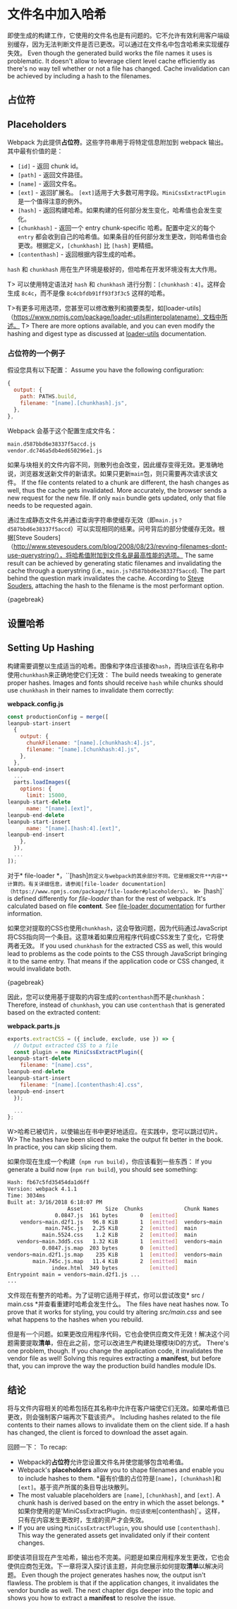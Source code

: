 # 文件名中加入哈希

即使生成的构建工作，它使用的文件名也是有问题的。它不允许有效利用客户端级别缓存，因为无法判断文件是否已更改。可以通过在文件名中包含哈希来实现缓存失效。
Even though the generated build works the file names it uses is problematic. It doesn't allow to leverage client level cache efficiently as there's no way tell whether or not a file has changed. Cache invalidation can be achieved by including a hash to the filenames.

## 占位符
## Placeholders

Webpack 为此提供**占位符**。这些字符串用于将特定信息附加到 webpack 输出。其中最有价值的是：

* `[id]` - 返回 chunk id。
* `[path]` - 返回文件路径。
* `[name]` - 返回文件名。
* `[ext]` - 返回扩展名。 `[ext]`适用于大多数可用字段。`MiniCssExtractPlugin`是一个值得注意的例外。
* `[hash]` - 返回构建哈希。如果构建的任何部分发生变化，哈希值也会发生变化。
* `[chunkhash]` - 返回一个 entry chunk-specific 哈希。配置中定义的每个 `entry` 都会收到自己的哈希值。如果条目的任何部分发生更改，则哈希值也会更改。根据定义，`[chunkhash]` 比 `[hash]` 更精细。
* `[contenthash]` - 返回根据内容生成的哈希。

`hash` 和 `chunkhash` 用在生产环境是极好的，但哈希在开发环境没有太大作用。

T> 可以使用特定语法对 `hash` 和 `chunkhash` 进行分割：`[chunkhash：4]`。这样会生成 `8c4c`，而不是像 `8c4cbfdb91ff93f3f3c5` 这样的哈希。

T>有更多可用选项，您甚至可以修改散列和摘要类型，如[loader-utils]（https://www.npmjs.com/package/loader-utils#interpolatename）文档中所述。
T> There are more options available, and you can even modify the hashing and digest type as discussed at [loader-utils](https://www.npmjs.com/package/loader-utils#interpolatename) documentation.

### 占位符的一个例子

假设您具有以下配置：
Assume you have the following configuration:

```javascript
{
  output: {
    path: PATHS.build,
    filename: "[name].[chunkhash].js",
  },
},
```

Webpack 会基于这个配置生成文件名：

```bash
main.d587bbd6e38337f5accd.js
vendor.dc746a5db4ed650296e1.js
```

如果与块相关的文件内容不同，则散列也会改变，因此缓存变得无效。更准确地说，浏览器发送新文件的新请求。如果只更新`main`包，则只需要再次请求该文件。
If the file contents related to a chunk are different, the hash changes as well, thus the cache gets invalidated. More accurately, the browser sends a new request for the new file. If only `main` bundle gets updated, only that file needs to be requested again.

通过生成静态文件名并通过查询字符串使缓存无效（即`main.js？d587bbd6e38337f5accd`）可以实现相同的结果。问号背后的部分使缓存无效。根据[Steve Souders]（http://www.stevesouders.com/blog/2008/08/23/revving-filenames-dont-use-querystring/），将哈希值附加到文件名是最高性能的选项。
The same result can be achieved by generating static filenames and invalidating the cache through a querystring (i.e., `main.js?d587bbd6e38337f5accd`). The part behind the question mark invalidates the cache. According to [Steve Souders](http://www.stevesouders.com/blog/2008/08/23/revving-filenames-dont-use-querystring/), attaching the hash to the filename is the most performant option.

{pagebreak}

## 设置哈希
## Setting Up Hashing

构建需要调整以生成适当的哈希。图像和字体应该接收`hash`，而块应该在名称中使用`chunkhash`来正确地使它们无效：
The build needs tweaking to generate proper hashes. Images and fonts should receive `hash` while chunks should use `chunkhash` in their names to invalidate them correctly:

**webpack.config.js**

```javascript
const productionConfig = merge([
leanpub-start-insert
  {
    output: {
      chunkFilename: "[name].[chunkhash:4].js",
      filename: "[name].[chunkhash:4].js",
    },
  },
leanpub-end-insert
  ...
  parts.loadImages({
    options: {
      limit: 15000,
leanpub-start-delete
      name: "[name].[ext]",
leanpub-end-delete
leanpub-start-insert
      name: "[name].[hash:4].[ext]",
leanpub-end-insert
    },
  }),
  ...
]);
```

对于* file-loader *，``[hash]`的定义与webpack的其余部分不同。它是根据文件**内容**计算的。有关详细信息，请参阅[file-loader documentation]（https://www.npmjs.com/package/file-loader#placeholders）。
W> `[hash]` is defined differently for *file-loader* than for the rest of webpack. It's calculated based on file **content**. See [file-loader documentation](https://www.npmjs.com/package/file-loader#placeholders) for further information.

如果您对提取的CSS也使用`chunkhash`，这会导致问题，因为代码通过JavaScript将CSS指向同一个条目。这意味着如果应用程序代码或CSS发生了变化，它将使两者无效。
If you used `chunkhash` for the extracted CSS as well, this would lead to problems as the code points to the CSS through JavaScript bringing it to the same entry. That means if the application code or CSS changed, it would invalidate both.

{pagebreak}

因此，您可以使用基于提取的内容生成的`contenthash`而不是`chunkhash`：
Therefore, instead of `chunkhash`, you can use `contenthash` that is generated based on the extracted content:

**webpack.parts.js**

```javascript
exports.extractCSS = ({ include, exclude, use }) => {
  // Output extracted CSS to a file
  const plugin = new MiniCssExtractPlugin({
leanpub-start-delete
    filename: "[name].css",
leanpub-end-delete
leanpub-start-insert
    filename: "[name].[contenthash:4].css",
leanpub-end-insert
  });

  ...
};
```

W>哈希已被切片，以使输出在书中更好地适应。在实践中，您可以跳过切片。
W> The hashes have been sliced to make the output fit better in the book. In practice, you can skip slicing them.

如果你现在生成一个构建（`npm run build`），你应该看到一些东西：
If you generate a build now (`npm run build`), you should see something:

```bash
Hash: fb67c5fd35454da1d6ff
Version: webpack 4.1.1
Time: 3034ms
Built at: 3/16/2018 6:18:07 PM
                   Asset       Size  Chunks             Chunk Names
               0.0847.js  161 bytes       0  [emitted]
    vendors~main.d2f1.js   96.8 KiB       1  [emitted]  vendors~main
            main.745c.js   2.25 KiB       2  [emitted]  main
           main.5524.css    1.2 KiB       2  [emitted]  main
   vendors~main.3dd5.css   1.32 KiB       1  [emitted]  vendors~main
           0.0847.js.map  203 bytes       0  [emitted]
vendors~main.d2f1.js.map    235 KiB       1  [emitted]  vendors~main
        main.745c.js.map   11.4 KiB       2  [emitted]  main
              index.html  349 bytes          [emitted]
Entrypoint main = vendors~main.d2f1.js ...
...
```

文件现在有整齐的哈希。为了证明它适用于样式，你可以尝试改变* src / main.css *并查看重建时哈希会发生什么。
The files have neat hashes now. To prove that it works for styling, you could try altering *src/main.css* and see what happens to the hashes when you rebuild.

但是有一个问题。如果更改应用程序代码，它也会使供应商文件无效！解决这个问题需要提取**清单**，但在此之前，您可以改进生产构建处理模块ID的方式。
There's one problem, though. If you change the application code, it invalidates the vendor file as well! Solving this requires extracting a **manifest**, but before that, you can improve the way the production build handles module IDs.

## 结论

将与文件内容相关的哈希包括在其名称中允许在客户端使它们无效。如果哈希值已更改，则会强制客户端再次下载该资产。
Including hashes related to the file contents to their names allows to invalidate them on the client side. If a hash has changed, the client is forced to download the asset again.

回顾一下：
To recap:

* Webpack的**占位符**允许您设置文件名并使您能够包含哈希值。
* Webpack's **placeholders** allow you to shape filenames and enable you to include hashes to them.
*最有价值的占位符是`[name]`，`[chunkhash]`和`[ext]`。基于资产所属的条目导出块散列。
* The most valuable placeholders are `[name]`, `[chunkhash]`, and `[ext]`. A chunk hash is derived based on the entry in which the asset belongs.
*如果你使用的是'MiniCssExtractPlugin`，你应该使用`[contenthash]`。这样，只有在内容发生更改时，生成的资产才会失效。
* If you are using `MiniCssExtractPlugin`, you should use `[contenthash]`. This way the generated assets get invalidated only if their content changes.

即使该项目现在产生哈希，输出也不完美。问题是如果应用程序发生更改，它也会使供应商包无效。下一章将深入探讨该主题，并向您展示如何提取**清单**以解决问题。
Even though the project generates hashes now, the output isn't flawless. The problem is that if the application changes, it invalidates the vendor bundle as well. The next chapter digs deeper into the topic and shows you how to extract a **manifest** to resolve the issue.


